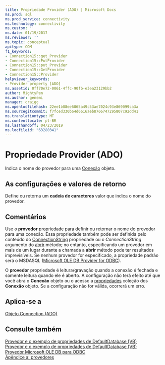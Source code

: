 ```yaml
---
title: Propriedade Provider (ADO) | Microsoft Docs
ms.prod: sql
ms.prod_service: connectivity
ms.technology: connectivity
ms.custom: ''
ms.date: 01/19/2017
ms.reviewer: ''
ms.topic: conceptual
apitype: COM
f1_keywords:
- Connection15::get_Provider
- Connection15::PutProvider
- Connection15::put_Provider
- Connection15::GetProvider
- Connection15::Provider
helpviewer_keywords:
- Provider property [ADO]
ms.assetid: 0ff70e72-0061-4ffc-90fb-e3ea23129bb2
author: MightyPen
ms.author: genemi
manager: craigg
ms.openlocfilehash: 22ee1b88ee6065a49c53ae7024c93e869099ca3a
ms.sourcegitcommit: f7fced330b64d6616aeb8766747295807c92dd41
ms.translationtype: MT
ms.contentlocale: pt-BR
ms.lasthandoff: 04/23/2019
ms.locfileid: "63280341"
---
```

# <a name="provider-property-ado"></a>Propriedade Provider (ADO)
Indica o nome do provedor para uma [Conexão](../../../ado/reference/ado-api/connection-object-ado.md) objeto.  
  
## <a name="settings-and-return-values"></a>As configurações e valores de retorno  
 Define ou retorna um **cadeia de caracteres** valor que indica o nome do provedor.  
  
## <a name="remarks"></a>Comentários  
 Use o **provedor** propriedade para definir ou retornar o nome do provedor para uma conexão. Essa propriedade também pode ser definida pelo conteúdo do [ConnectionString](../../../ado/reference/ado-api/connectionstring-property-ado.md) propriedade ou o *ConnectionString* argumento do [abrir](../../../ado/reference/ado-api/open-method-ado-connection.md) método; no entanto, especificando um provedor em mais de um lugar durante a chamada a **abrir** método pode ter resultados imprevisíveis. Se nenhum provedor for especificado, a propriedade padrão será o MSDASQL ([Microsoft OLE DB Provider for ODBC](../../../ado/guide/appendixes/microsoft-ole-db-provider-for-odbc.md)).  
  
 O **provedor** propriedade é leitura/gravação quando a conexão é fechada e somente leitura quando ele é aberto. A configuração não terá efeito até que você abra o **Conexão** objeto ou o acesso a [propriedades](../../../ado/reference/ado-api/properties-collection-ado.md) coleção dos **Conexão** objeto. Se a configuração não for válida, ocorrerá um erro.  
  
## <a name="applies-to"></a>Aplica-se a  
 [Objeto Connection (ADO)](../../../ado/reference/ado-api/connection-object-ado.md)  
  
## <a name="see-also"></a>Consulte também  
 [Provedor e o exemplo de propriedades de DefaultDatabase (VB)](../../../ado/reference/ado-api/provider-and-defaultdatabase-properties-example-vb.md)   
 [Provedor e o exemplo de propriedades de DefaultDatabase (VB)](../../../ado/reference/ado-api/provider-and-defaultdatabase-properties-example-vb.md)   
 [Provedor Microsoft OLE DB para ODBC](../../../ado/guide/appendixes/microsoft-ole-db-provider-for-odbc.md)   
 [Apêndice a: provedores](../../../ado/guide/appendixes/appendix-a-providers.md)
